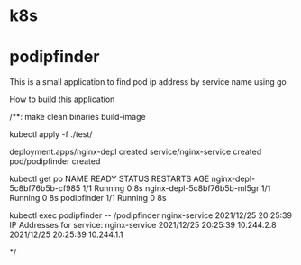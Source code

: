 # k8s

 # podipfinder
This is a small application to find pod ip address by service name using go

How to build this application

/**:
make clean binaries build-image
 
kubectl apply -f ./test/

  deployment.apps/nginx-depl created
  service/nginx-service created
  pod/podipfinder created

kubectl get po
  NAME                          READY   STATUS    RESTARTS   AGE
  nginx-depl-5c8bf76b5b-cf985   1/1     Running   0          8s
  nginx-depl-5c8bf76b5b-ml5gr   1/1     Running   0          8s
  podipfinder                   1/1     Running   0          8s
  
kubectl exec podipfinder -- /podipfinder nginx-service
2021/12/25 20:25:39 IP Addresses for service: nginx-service
2021/12/25 20:25:39 10.244.2.8
2021/12/25 20:25:39 10.244.1.1

*/
